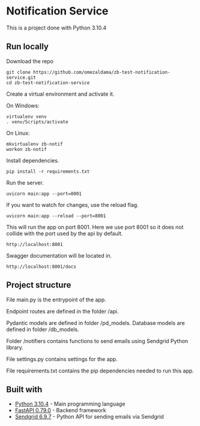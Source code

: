 # Notification Service

This is a project done with Python 3.10.4

## Run locally

Download the repo
```
git clone https://github.com/omezaldama/zb-test-notification-service.git
cd zb-test-notification-service
```
Create a virtual environment and activate it.

On Windows:
```
virtualenv venv
. venv/Scripts/activate
```

On Linux:
```
mkvirtualenv zb-notif
workon zb-notif
```

Install dependencies.
```
pip install -r requirements.txt
```

Run the server.
```
uvicorn main:app --port=8001
```
If you want to watch for changes, use the reload flag.
```
uvicorn main:app --reload --port=8001
```
This will run the app on port 8001. Here we use port 8001 so it does not collide with the port used by the api by default.
```
http://localhost:8001
```
Swagger documentation will be located in.
```
http://localhost:8001/docs
```


## Project structure

File main.py is the entrypoint of the app.

Endpoint routes are defined in the folder /api.

Pydantic models are defined in folder /pd_models. Database models are defined in folder /db_models.

Folder /notifiers contains functions to send emails using Sendgrid Python library.

File settings.py contains settings for the app.

File requirements.txt contains the pip dependencies needed to run this app.


## Built with

* [Python 3.10.4](https://www.python.org/) - Main programming language
* [FastAPI 0.79.0](https://fastapi.tiangolo.com/) - Backend framework
* [Sendgrid 6.9.7](https://docs.sendgrid.com/for-developers/sending-email/quickstart-python) - Python API for sending emails via Sendgrid
